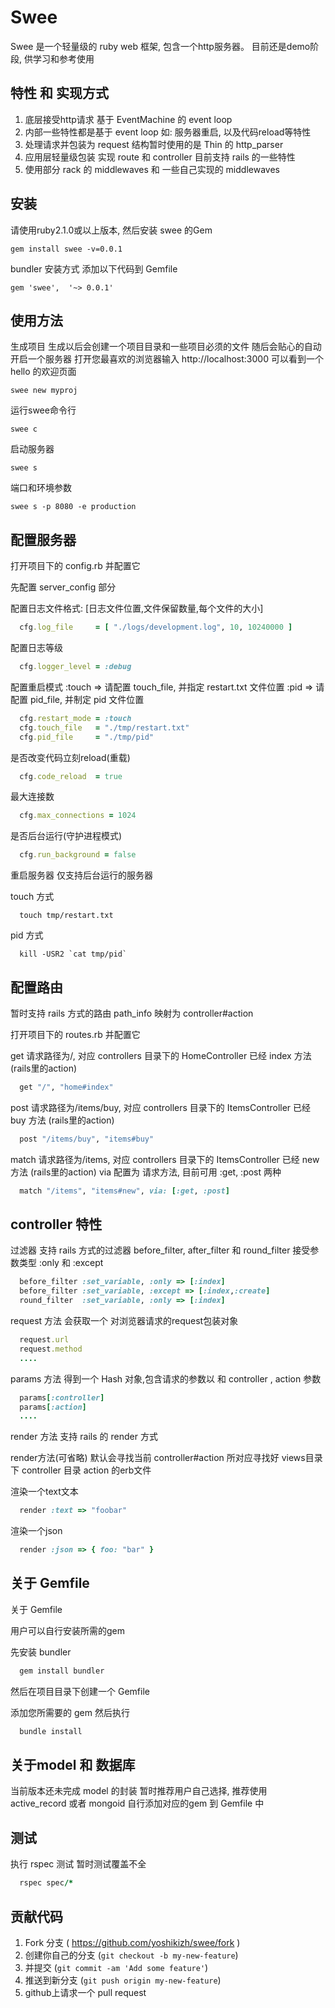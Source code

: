 # Swee

Swee 是一个轻量级的 ruby web 框架, 包含一个http服务器。
目前还是demo阶段, 供学习和参考使用

## 特性 和 实现方式

1. 底层接受http请求 基于 EventMachine 的 event loop
2. 内部一些特性都是基于 event loop 如: 服务器重启, 以及代码reload等特性
3. 处理请求并包装为 request 结构暂时使用的是 Thin 的 http_parser
4. 应用层轻量级包装 实现 route 和 controller 目前支持 rails 的一些特性
5. 使用部分 rack 的 middlewaves 和 一些自己实现的 middlewaves

## 安装

请使用ruby2.1.0或以上版本, 然后安装 swee 的Gem

```console
gem install swee -v=0.0.1
```

bundler 安装方式
添加以下代码到 Gemfile

```console
gem 'swee',  '~> 0.0.1'
```

## 使用方法

生成项目
生成以后会创建一个项目目录和一些项目必须的文件
随后会贴心的自动开启一个服务器
打开您最喜欢的浏览器输入 http://localhost:3000
可以看到一个 hello 的欢迎页面

```console
swee new myproj
```

运行swee命令行

```console
swee c
```

启动服务器

```console
swee s
```

端口和环境参数

```console
swee s -p 8080 -e production
```

## 配置服务器

打开项目下的 config.rb 并配置它

先配置 server_config 部分

配置日志文件格式: [日志文件位置,文件保留数量,每个文件的大小]
```ruby
  cfg.log_file     = [ "./logs/development.log", 10, 10240000 ]
```

配置日志等级
```ruby
  cfg.logger_level = :debug
```

配置重启模式
:touch => 请配置 touch_file, 并指定 restart.txt 文件位置
:pid   => 请配置 pid_file, 并制定 pid 文件位置
```ruby
  cfg.restart_mode = :touch
  cfg.touch_file   = "./tmp/restart.txt"
  cfg.pid_file     = "./tmp/pid"
```

是否改变代码立刻reload(重载)
```ruby
  cfg.code_reload  = true
```

最大连接数
```ruby
  cfg.max_connections = 1024
```

是否后台运行(守护进程模式)
```ruby
  cfg.run_background = false
```

重启服务器
仅支持后台运行的服务器

touch 方式
```console
  touch tmp/restart.txt
```

pid 方式
```console
  kill -USR2 `cat tmp/pid`
```

## 配置路由
暂时支持 rails 方式的路由 path_info 映射为 controller#action

打开项目下的 routes.rb 并配置它

get 请求路径为/, 对应 controllers 目录下的 HomeController 已经 index 方法 (rails里的action)

```ruby
  get "/", "home#index"
```

post 请求路径为/items/buy, 对应 controllers 目录下的 ItemsController 已经 buy 方法 (rails里的action)

```ruby
  post "/items/buy", "items#buy"
```

match 请求路径为/items, 对应 controllers 目录下的 ItemsController 已经 new 方法 (rails里的action)
via 配置为 请求方法, 目前可用 :get, :post 两种
```ruby
  match "/items", "items#new", via: [:get, :post]
```

## controller 特性

过滤器
支持 rails 方式的过滤器
before_filter, after_filter 和 round_filter
接受参数类型  :only 和 :except

```ruby
  before_filter :set_variable, :only => [:index]
  before_filter :set_variable, :except => [:index,:create]
  round_filter  :set_variable, :only => [:index]
```

request 方法
会获取一个 对浏览器请求的request包装对象
```ruby
  request.url
  request.method
  ....
```
params 方法
得到一个 Hash 对象,包含请求的参数以 和 controller , action 参数
```ruby
  params[:controller]
  params[:action]
  ....
```

render 方法
支持 rails 的 render 方式

render方法(可省略)
默认会寻找当前 controller#action 所对应寻找好 views目录下 controller 目录 action 的erb文件

渲染一个text文本
```ruby
  render :text => "foobar"
```

渲染一个json
```ruby
  render :json => { foo: "bar" }
```

## 关于 Gemfile

关于 Gemfile

用户可以自行安装所需的gem

先安装 bundler

```ruby
  gem install bundler
```
然后在项目目录下创建一个 Gemfile

添加您所需要的 gem 然后执行

```ruby
  bundle install
```

## 关于model 和 数据库

当前版本还未完成 model 的封装
暂时推荐用户自己选择, 推荐使用 active_record 或者 mongoid
自行添加对应的gem 到 Gemfile 中

## 测试

执行 rspec 测试
暂时测试覆盖不全

```ruby
  rspec spec/*
```

## 贡献代码

1. Fork 分支 ( https://github.com/yoshikizh/swee/fork )
2. 创建你自己的分支 (`git checkout -b my-new-feature`)
3. 并提交 (`git commit -am 'Add some feature'`)
4. 推送到新分支 (`git push origin my-new-feature`)
5. github上请求一个 pull request
